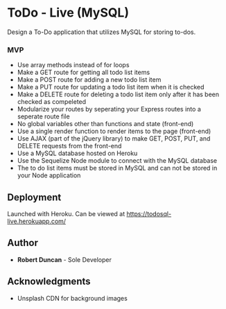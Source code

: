 # ToDo - Live (MySQL)

Design a To-Do application that utilizes MySQL for storing to-dos.

### MVP

- Use array methods instead of for loops
- Make a GET route for getting all todo list items
- Make a POST route for adding a new todo list item
- Make a PUT route for updating a todo list item when it is checked
- Make a DELETE route for deleting a todo list item only  after it has been checked as compeleted
- Modularize your routes by seperating your Express routes into a seperate route file
- No global variables other than functions and state (front-end)
- Use a single render function to render items to the page (front-end)
- Use AJAX (part of the jQuery library) to make GET, POST, PUT, and DELETE requests from the front-end
- Use a MySQL database hosted on Heroku
- Use the Sequelize Node module to connect with the MySQL database
- The to do list items must be stored in MySQL and can not be stored in your Node application

## Deployment

Launched with Heroku. Can be viewed at https://todosql-live.herokuapp.com/

## Author

* **Robert Duncan** - Sole Developer

## Acknowledgments

* Unsplash CDN for background images